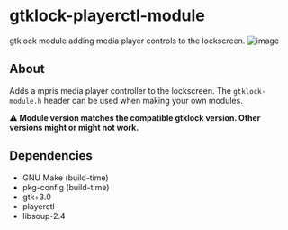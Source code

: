 # gtklock-playerctl-module
gtklock module adding media player controls to the lockscreen.
![image](https://user-images.githubusercontent.com/21199271/190671430-2e878b4c-70df-4240-8df6-36d78083d6d4.png)
## About
Adds a mpris media player controller to the lockscreen.
The `gtklock-module.h` header can be used when making your own modules.

__⚠️ Module version matches the compatible gtklock version. Other versions might or might not work.__
## Dependencies
- GNU Make (build-time)
- pkg-config (build-time)
- gtk+3.0
- playerctl
- libsoup-2.4
